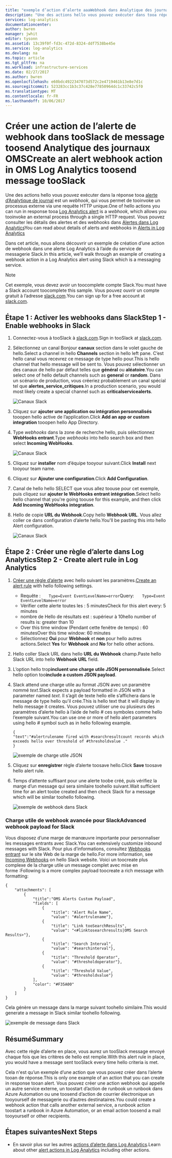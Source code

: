 ```yaml
---
title: "exemple d’action d’alerte aaaWebhook dans Analytique des journaux OMS | Documents Microsoft"
description: "Une des actions hello vous pouvez exécuter dans tooa réponse Analytique de journal alerte est un * webhook *, qui vous permet de tooinvoke un processus externe via une requête HTTP unique. Cet article décrit un exemple de création d’une action de webhook dans une alerte Log Analytics à l’aide de Slack."
services: log-analytics
documentationcenter: 
author: bwren
manager: jwhit
editor: tysonn
ms.assetid: 13c39f0f-fd3c-472d-8324-ddf7538be45e
ms.service: log-analytics
ms.devlang: na
ms.topic: article
ms.tgt_pltfrm: na
ms.workload: infrastructure-services
ms.date: 02/27/2017
ms.author: bwren
ms.openlocfilehash: e60bdc4922347073d572c2e4719461b13e8e7d1c
ms.sourcegitcommit: 523283cc1b3c37c428e77850964dc1c33742c5f0
ms.translationtype: MT
ms.contentlocale: fr-FR
ms.lasthandoff: 10/06/2017
---
```

# <a name="create-an-alert-webhook-action-in-oms-log-analytics-toosend-message-tooslack"></a><span data-ttu-id="0d3bf-104">Créer une action de l’alerte de webhook dans tooSlack de message toosend Analytique des journaux OMS</span><span class="sxs-lookup"><span data-stu-id="0d3bf-104">Create an alert webhook action in OMS Log Analytics toosend message tooSlack</span></span>
<span data-ttu-id="0d3bf-105">Une des actions hello vous pouvez exécuter dans la réponse tooa [alerte d’Analytique de journal](log-analytics-alerts.md) est un *webhook*, qui vous permet de tooinvoke un processus externe via une requête HTTP unique.</span><span class="sxs-lookup"><span data-stu-id="0d3bf-105">One of hello actions you can run in response tooa [Log Analytics alert](log-analytics-alerts.md) is a *webhook*, which allows you tooinvoke an external process through a single HTTP request.</span></span>  <span data-ttu-id="0d3bf-106">Vous pouvez consulter les détails des alertes et des webhooks dans [Alertes dans Log Analytics](log-analytics-alerts.md)</span><span class="sxs-lookup"><span data-stu-id="0d3bf-106">You can read about details of alerts and webhooks in [Alerts in Log Analytics](log-analytics-alerts.md)</span></span>

<span data-ttu-id="0d3bf-107">Dans cet article, nous allons découvrir un exemple de création d’une action de webhook dans une alerte Log Analytics à l’aide du service de messagerie Slack.</span><span class="sxs-lookup"><span data-stu-id="0d3bf-107">In this article, we’ll walk through an example of creating a webhook action in a Log Analytics alert using Slack which is a messaging service.</span></span>

> [!NOTE]
> <span data-ttu-id="0d3bf-108">Cet exemple, vous devez avoir un toocomplete compte Slack.</span><span class="sxs-lookup"><span data-stu-id="0d3bf-108">You must have a Slack account toocomplete this sample.</span></span>  <span data-ttu-id="0d3bf-109">Vous pouvez ouvrir un compte gratuit à l’adresse [slack.com](http://slack.com).</span><span class="sxs-lookup"><span data-stu-id="0d3bf-109">You can sign up for a free account at [slack.com](http://slack.com).</span></span>
> 
> 

## <a name="step-1---enable-webhooks-in-slack"></a><span data-ttu-id="0d3bf-110">Étape 1 : Activer les webhooks dans Slack</span><span class="sxs-lookup"><span data-stu-id="0d3bf-110">Step 1 - Enable webhooks in Slack</span></span>
1. <span data-ttu-id="0d3bf-111">Connectez-vous à tooSlack à [slack.com](http://slack.com).</span><span class="sxs-lookup"><span data-stu-id="0d3bf-111">Sign in tooSlack at [slack.com](http://slack.com).</span></span>
2. <span data-ttu-id="0d3bf-112">Sélectionnez un canal Bonjour **canaux** section dans le volet gauche de hello.</span><span class="sxs-lookup"><span data-stu-id="0d3bf-112">Select a channel in hello **Channels** section in hello left pane.</span></span>  <span data-ttu-id="0d3bf-113">C’est hello canal vous recevrez ce message de type hello pour.</span><span class="sxs-lookup"><span data-stu-id="0d3bf-113">This is hello channel that hello message will be sent to.</span></span>  <span data-ttu-id="0d3bf-114">Vous pouvez sélectionner un des canaux de hello par défaut telles que **général** ou **aléatoire**.</span><span class="sxs-lookup"><span data-stu-id="0d3bf-114">You can select one of hello default channels such as **general** or **random**.</span></span>  <span data-ttu-id="0d3bf-115">Dans un scénario de production, vous créeriez probablement un canal spécial tel que **alertes_service_critiques**.</span><span class="sxs-lookup"><span data-stu-id="0d3bf-115">In a production scenario, you would most likely create a special channel such as **criticalservicealerts**.</span></span> <br>
   
   ![Canaux Slack](media/log-analytics-alerts-webhooks/oms-webhooks01.png)
3. <span data-ttu-id="0d3bf-117">Cliquez sur **ajouter une application ou intégration personnalisés** tooopen hello active de l’application.</span><span class="sxs-lookup"><span data-stu-id="0d3bf-117">Click **Add an app or custom integration** tooopen hello App Directory.</span></span>
4. <span data-ttu-id="0d3bf-118">Type *webhooks* dans la zone de recherche hello, puis sélectionnez **WebHooks entrant**.</span><span class="sxs-lookup"><span data-stu-id="0d3bf-118">Type *webhooks* into hello search box and then select **Incoming WebHooks**.</span></span> <br>
   
   ![Canaux Slack](media/log-analytics-alerts-webhooks/oms-webhooks02.png)
5. <span data-ttu-id="0d3bf-120">Cliquez sur **installer** nom d’équipe tooyour suivant.</span><span class="sxs-lookup"><span data-stu-id="0d3bf-120">Click **Install** next tooyour team name.</span></span>
6. <span data-ttu-id="0d3bf-121">Cliquez sur **Ajouter une configuration**.</span><span class="sxs-lookup"><span data-stu-id="0d3bf-121">Click **Add Configuration**.</span></span>
7. <span data-ttu-id="0d3bf-122">Canal de hello hello SELECT que vous allez toouse pour cet exemple, puis cliquez sur **ajouter le WebHooks entrant intégration**.</span><span class="sxs-lookup"><span data-stu-id="0d3bf-122">Select hello hello channel that you're going toouse for this example, and then click **Add Incoming WebHooks integration**.</span></span>  
8. <span data-ttu-id="0d3bf-123">Hello de copie **URL du Webhook**.</span><span class="sxs-lookup"><span data-stu-id="0d3bf-123">Copy hello **Webhook URL**.</span></span>  <span data-ttu-id="0d3bf-124">Vous allez coller ce dans configuration d’alerte hello.</span><span class="sxs-lookup"><span data-stu-id="0d3bf-124">You'll be pasting this into hello Alert configuration.</span></span> <br>
   
    ![Canaux Slack](media/log-analytics-alerts-webhooks/oms-webhooks05.png)

## <a name="step-2---create-alert-rule-in-log-analytics"></a><span data-ttu-id="0d3bf-126">Étape 2 : Créer une règle d’alerte dans Log Analytics</span><span class="sxs-lookup"><span data-stu-id="0d3bf-126">Step 2 - Create alert rule in Log Analytics</span></span>
1. <span data-ttu-id="0d3bf-127">[Créer une règle d’alerte](log-analytics-alerts.md) avec hello suivant les paramètres.</span><span class="sxs-lookup"><span data-stu-id="0d3bf-127">[Create an alert rule](log-analytics-alerts.md) with hello following settings.</span></span>
   * <span data-ttu-id="0d3bf-128">Requête : ```    Type=Event EventLevelName=error ```</span><span class="sxs-lookup"><span data-stu-id="0d3bf-128">Query: ```    Type=Event EventLevelName=error ```</span></span>
   * <span data-ttu-id="0d3bf-129">Vérifier cette alerte toutes les : 5 minutes</span><span class="sxs-lookup"><span data-stu-id="0d3bf-129">Check for this alert every: 5 minutes</span></span>
   * <span data-ttu-id="0d3bf-130">nombre de Hello de résultats est : supérieur à 10</span><span class="sxs-lookup"><span data-stu-id="0d3bf-130">hello number of results is: greater than 10</span></span>
   * <span data-ttu-id="0d3bf-131">Over this time window (Pendant cette fenêtre de temps) : 60 minutes</span><span class="sxs-lookup"><span data-stu-id="0d3bf-131">Over this time window: 60 minutes</span></span>
   * <span data-ttu-id="0d3bf-132">Sélectionnez **Oui** pour **Webhook** et **non** pour hello autres actions.</span><span class="sxs-lookup"><span data-stu-id="0d3bf-132">Select **Yes** for **Webhook** and **No** for hello other actions.</span></span>
2. <span data-ttu-id="0d3bf-133">Hello coller Slack URL dans hello **URL du Webhook** champ.</span><span class="sxs-lookup"><span data-stu-id="0d3bf-133">Paste hello Slack URL into hello **Webhook URL** field.</span></span>
3. <span data-ttu-id="0d3bf-134">L’option hello trop**incluent une charge utile JSON personnalisée**.</span><span class="sxs-lookup"><span data-stu-id="0d3bf-134">Select hello option too**include a custom JSON payload**.</span></span>
4. <span data-ttu-id="0d3bf-135">Slack attend une charge utile au format JSON avec un paramètre nommé *text*.</span><span class="sxs-lookup"><span data-stu-id="0d3bf-135">Slack expects a payload formatted in JSON with a parameter named *text*.</span></span>  <span data-ttu-id="0d3bf-136">Il s’agit de texte hello elle s’affichera dans le message de type hello qu'il crée.</span><span class="sxs-lookup"><span data-stu-id="0d3bf-136">This is hello text that it will display in hello message it creates.</span></span>  <span data-ttu-id="0d3bf-137">Vous pouvez utiliser une ou plusieurs des paramètres d’alerte hello à l’aide de hello  *#*  ces symboles comme hello l’exemple suivant.</span><span class="sxs-lookup"><span data-stu-id="0d3bf-137">You can use one or more of hello alert parameters using hello *#* symbol such as in hello following example.</span></span>
   
    ```
    {
    "text":"#alertrulename fired with #searchresultcount records which exceeds hello over threshold of #thresholdvalue ."
    }
    ```
   
    ![exemple de charge utile JSON](media/log-analytics-alerts-webhooks/oms-webhooks07.png)
5. <span data-ttu-id="0d3bf-139">Cliquez sur **enregistrer** règle d’alerte toosave hello.</span><span class="sxs-lookup"><span data-stu-id="0d3bf-139">Click **Save** toosave hello alert rule.</span></span>
6. <span data-ttu-id="0d3bf-140">Temps d’attente suffisant pour une alerte toobe créé, puis vérifiez la marge d’un message qui sera similaire toohello suivant.</span><span class="sxs-lookup"><span data-stu-id="0d3bf-140">Wait sufficient time for an alert toobe created and then check Slack for a message which will be similar toohello following.</span></span>
   
   ![exemple de webhook dans Slack](media/log-analytics-alerts-webhooks/oms-webhooks08.png)

### <a name="advanced-webhook-payload-for-slack"></a><span data-ttu-id="0d3bf-142">Charge utile de webhook avancée pour Slack</span><span class="sxs-lookup"><span data-stu-id="0d3bf-142">Advanced webhook payload for Slack</span></span>
<span data-ttu-id="0d3bf-143">Vous disposez d’une marge de manœuvre importante pour personnaliser les messages entrants avec Slack.</span><span class="sxs-lookup"><span data-stu-id="0d3bf-143">You can extensively customize inbound messages with Slack.</span></span> <span data-ttu-id="0d3bf-144">Pour plus d’informations, consultez [Webhooks entrant](https://api.slack.com/incoming-webhooks) sur le site Web de la marge de hello.</span><span class="sxs-lookup"><span data-stu-id="0d3bf-144">For more information, see [Incoming Webhooks](https://api.slack.com/incoming-webhooks) on hello Slack website.</span></span> <span data-ttu-id="0d3bf-145">Voici un toocreate plus complexe de la charge utile un message complet avec mise en forme :</span><span class="sxs-lookup"><span data-stu-id="0d3bf-145">Following is a more complex payload toocreate a rich message with formatting:</span></span>

    {
        "attachments": [
            {
                "title":"OMS Alerts Custom Payload",
                "fields": [
                    {
                        "title": "Alert Rule Name",
                        "value": "#alertrulename"},
                    {
                        "title": "Link tooSearchResults",
                        "value": "<#linktosearchresults|OMS Search Results>"},
                    {
                        "title": "Search Interval",
                        "value": "#searchinterval"},
                    {
                        "title": "Threshold Operator",
                        "value": "#thresholdoperator"},
                    {
                        "title": "Threshold Value",
                        "value": "#thresholdvalue"}
                ],
                "color": "#F35A00"
            }
        ]
    }


<span data-ttu-id="0d3bf-146">Cela génère un message dans la marge suivant toohello similaire.</span><span class="sxs-lookup"><span data-stu-id="0d3bf-146">This would generate a message in Slack similar toohello following.</span></span>

![exemple de message dans Slack](media/log-analytics-alerts-webhooks/oms-webhooks09.png)

## <a name="summary"></a><span data-ttu-id="0d3bf-148">Résumé</span><span class="sxs-lookup"><span data-stu-id="0d3bf-148">Summary</span></span>
<span data-ttu-id="0d3bf-149">Avec cette règle d’alerte en place, vous aurez un tooSlack message envoyé chaque fois que les critères de hello est remplie.</span><span class="sxs-lookup"><span data-stu-id="0d3bf-149">With this alert rule in place, you would have a message sent tooSlack every time hello criteria is met.</span></span>  

<span data-ttu-id="0d3bf-150">Cela n'est qu’un exemple d’une action que vous pouvez créer dans l’alerte tooan de réponse.</span><span class="sxs-lookup"><span data-stu-id="0d3bf-150">This is only one example of an action that you can create in response tooan alert.</span></span>  <span data-ttu-id="0d3bf-151">Vous pouvez créer une action webhook qui appelle un autre service externe, un toostart d’action de runbook un runbook dans Azure Automation ou une toosend d’action de courrier électronique un tooyourself de messagerie ou d’autres destinataires.</span><span class="sxs-lookup"><span data-stu-id="0d3bf-151">You could create a webhook action that calls another external service, a runbook action toostart a runbook in Azure Automation, or an email action toosend a mail tooyourself or other recipients.</span></span>   

## <a name="next-steps"></a><span data-ttu-id="0d3bf-152">Étapes suivantes</span><span class="sxs-lookup"><span data-stu-id="0d3bf-152">Next Steps</span></span>
* <span data-ttu-id="0d3bf-153">En savoir plus sur les autres [actions d’alerte dans Log Analytics](log-analytics-alerts-actions.md).</span><span class="sxs-lookup"><span data-stu-id="0d3bf-153">Learn about other [alert actions in Log Analytics](log-analytics-alerts-actions.md) including other actions.</span></span>


